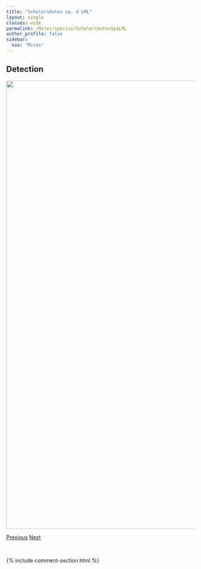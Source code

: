 ```yaml
---
title: "Scheloribates sp. 4 LML"
layout: single
classes: wide
permalink: /Mites/species/ScheloribatesSp4LML
author_profile: false
sidebar:
  nav: "Mites"
---
```


<h2>Detection</h2>

<a href="https://drive.google.com/uc?export=view&id=1h0jOR0WjnVh9tIgLyWe--ABZj9HyaBXp">
<img src="https://drive.google.com/uc?export=view&id=1h0jOR0WjnVh9tIgLyWe--ABZj9HyaBXp" height = "1200" width = "800">
</a>


<a href="/DevelopmentWebsite/Mites/species/ScheloribatesSp3DEW" class="pagination--pager" title="Scheloribates sp. 3 DEW">Previous</a> <a href="/DevelopmentWebsite/Mites/species/ScutozetesLanceolatus" class="pagination--pager" title="Scutozetes lanceolatus">Next</a>

<p>&nbsp;</p>

{% include comment-section.html %}
